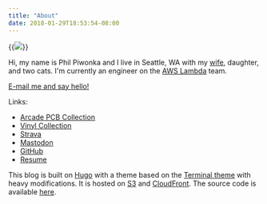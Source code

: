 ```yaml
---
title: "About"
date: 2018-01-29T18:53:54-08:00
---
```


{{<img src="/images/about4.jpeg">}}

Hi, my name is Phil Piwonka and I live in Seattle, WA with my [wife](https://kristawelch.com), daughter, and two cats. I'm currently an engineer on the [AWS Lambda](https://aws.amazon.com/lambda/) team.

<a href="mailto:hello@pdp.dev?subject=Hello!">E-mail me and say hello!</a>

Links:

* [Arcade PCB Collection](/pcb/)
* [Vinyl Collection](/vinyl/)
* [Strava](https://www.strava.com/athletes/6632067)
* <a href="https://hachyderm.io/@pdp" rel="me">Mastodon</a>
* <a href="https://github.com/wnka" rel="me">GitHub</a>
* [Resume](https://philpiwonka.com)

This blog is built on [Hugo](http://www.gohugo.io/) with a theme based on the [Terminal theme](https://github.com/panr/hugo-theme-terminal) with heavy modifications. It is hosted on [S3](https://aws.amazon.com/s3/) and [CloudFront](https://aws.amazon.com/cloudfront/). The source code is available [here](https://github.com/wnka/pdp80-blog).
